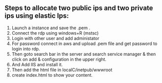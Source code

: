## Steps to allocate two public ips and two private ips using elastic Ips:

  1. Launch a instance and save the .pem .
  2. Connect the rdp using windows+R (mstsc)
  3. Login with other user and add administator <username>
  4. For password connect in aws and upload .pem file and get password to login into rdp.
  5. Then goto search bar in the server and search service manager & then click on add & configuration in the upper right.
  6. And Add IIS and install it.
  7. Then add the html file in localC/inetpub/wwwroot
  8. create index.html to show your content.
